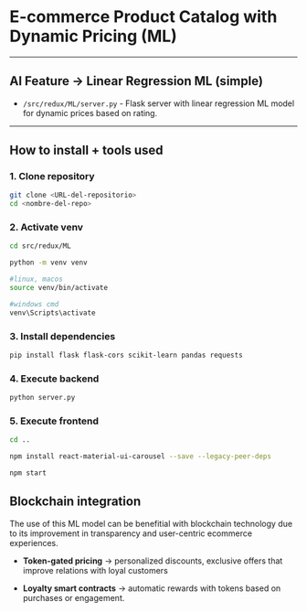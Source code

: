 # E-commerce Product Catalog with Dynamic Pricing (ML)

---

## AI Feature -> Linear Regression ML (simple)

- `/src/redux/ML/server.py` - Flask server with linear regression ML model for dynamic prices based on rating.

---

## How to install + tools used

### 1. Clone repository

```bash
git clone <URL-del-repositorio>
cd <nombre-del-repo>
```

### 2. Activate venv

```bash
cd src/redux/ML

python -m venv venv

#linux, macos
source venv/bin/activate

#windows cmd
venv\Scripts\activate
```

### 3. Install dependencies

```bash
pip install flask flask-cors scikit-learn pandas requests
```

### 4. Execute backend

```bash
python server.py
```

### 5. Execute frontend

```bash
cd ..

npm install react-material-ui-carousel --save --legacy-peer-deps

npm start 
```

## Blockchain integration

The use of this ML model can be benefitial with blockchain technology due to its improvement in transparency and user-centric ecommerce experiences. 

- **Token-gated pricing** -> personalized discounts, exclusive offers that improve relations with loyal customers

- **Loyalty smart contracts** -> automatic rewards with tokens based on purchases or engagement. 
